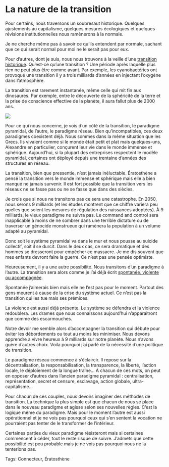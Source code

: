 # La nature de la transition

Pour certains, nous traversons un soubresaut historique. Quelques ajustements au capitalisme, quelques mesures écologiques et quelques révisions institutionnelles nous ramènerons à la normale.

Je ne cherche même pas à savoir ce qu’ils entendent par normale, sachant que ce qui serait normal pour moi ne le serait pas pour eux.

Pour d’autres, dont je suis, nous nous trouvons à la veille d’une [transition historique](http://blog.tcrouzet.com/2008/04/17/epoque-de-transition-ou-pas/). Qu’est-ce qu’une transition ? Une période après laquelle plus rien ne peut plus être comme avant. Par exemple, les cyanobactéries ont provoqué une transition il y a trois milliards d’années en injectant l’oxygène dans l’atmosphère.

La transition est rarement instantanée, même celle qui mit fin aux dinosaures. Par exemple, entre le découverte de la sphéricité de la terre et la prise de conscience effective de la planète, il aura fallut plus de 2000 ans.

![](http://blog.tcrouzet.comhttps://tcrouzet.com/images_tc/2008/11/vs.png)

Pour ce qui nous concerne, je vois d’un côté de la transition, le paradigme pyramidal, de l’autre, le paradigme réseau. Bien qu’incompatibles, ces deux paradigmes coexistent déjà. Nous sommes dans la même situation que les Grecs. Ils vivaient comme si le monde était petit et plat mais quelques-uns, Alexandre en particulier, conçurent leur vie dans le monde immense et sphérique. Aujourd’hui, si la plupart des entreprises respectent le modèle pyramidal, certaines ont déployé depuis une trentaine d’années des structures en réseau.

La transition, bien que pressentie, n’est jamais inéluctable. Ératosthène a pensé la transition vers le monde immense et sphérique mais elle a bien manqué ne jamais survenir. Il est fort possible que la transition vers les réseaux ne se fasse pas ou ne se fasse que dans des siècles.

Je crois que si nous ne transitons pas ce sera une catastrophe. En 2050, nous serons 9 milliards (et les études montrent que ce chiffre variera peu quelles que soient les mesures de régulation des naissances adoptées). À 9 milliards, le vieux paradigme ne suivra pas. Le command and control sera inapplicable à moins de ne sombrer dans une terrible dictature ou de traverser un génocide monstrueux qui ramènera la population à un volume adapté au pyramidal.

Donc soit le système pyramidal va dans le mur et nous pousse au suicide collectif, soit il se durcit. Dans le deux cas, ce sera dramatique et des hommes se dresseront pour empêcher ce massacre. Je me dis souvent que mes enfants devront faire la guerre. Ce n’est pas une pensée optimiste.

Heureusement, il y a une autre possibilité. Nous transitons d’un paradigme à l’autre. La transition sera alors comme je l’ai déjà écrit [spontanée, violente ou accompagnée](http://blog.tcrouzet.com/2008/11/23/pour-une-politique-de-transition/).

Spontanée j’aimerais bien mais elle ne l’est pas pour le moment. Partout des gens meurent à cause de la crise du système actuel. Ce n’est pas la transition qui les tue mais ses prémices.

La violence est aussi déjà présente. Le système se défendra et la violence redoublera. Les drames que nous connaissons aujourd’hui n’apparaitront que comme des escarmouches.

Notre devoir me semble alors d’accompagner la transition qui débute pour éviter les débordements ou tout au moins les minimiser. Nous devons apprendre à vivre heureux à 9 milliards sur notre planète. Nous n’avons guère d’autres choix. Voila pourquoi j’ai parlé de la nécessité d’une politique de transition.

Le paradigme réseau commence à s’éclaircir. Il repose sur la décentralisation, la responsabilisation, la transparence, la liberté, l’action locale, le déploiement de la longue traîne… À chacun de ces mots, on peut en opposer d’autres dans l’ancien paradigme pyramidal : centralisation, représentation, secret et censure, esclavage, action globale, ultra-capitalisme…

Pour chacun de ces couples, nous devons imaginer des méthodes de transition. La technique la plus simple est que chacun de nous se place dans le nouveau paradigme et agisse selon ses nouvelles règles. C’est la logique même du paradigme. Mais pour le moment l’autre est aussi opérationnel et je ne vois pas pourquoi ceux qui s’en sentent la vocation ne pourraient pas tenter de le transformer de l’intérieur.

Certaines parties du vieux paradigme résisteront mais si certaines commencent à céder, tout le reste risque de suivre. J’admets que cette possibilité est peu probable mais je ne vois pas pourquoi nous ne la tenterions pas.

Tags: Connecteur, Ératosthène